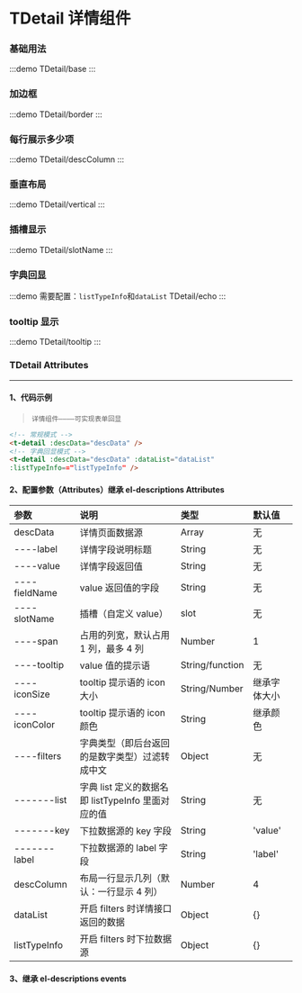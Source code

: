 # TDetail 详情组件

### 基础用法

:::demo
TDetail/base
:::

### 加边框

:::demo
TDetail/border
:::

### 每行展示多少项

:::demo
TDetail/descColumn
:::

### 垂直布局

:::demo
TDetail/vertical
:::

### 插槽显示

:::demo
TDetail/slotName
:::

### 字典回显

:::demo 需要配置：`listTypeInfo`和`dataList`
TDetail/echo
:::

### tooltip 显示

:::demo
TDetail/tooltip
:::

### TDetail Attributes

---

#### 1、代码示例

> `详情组件————可实现表单回显`

```html
<!-- 常规模式 -->
<t-detail :descData="descData" />
<!-- 字典回显模式 -->
<t-detail :descData="descData" :dataList="dataList"
:listTypeInfo=="listTypeInfo" />
```

#### 2、配置参数（Attributes）继承 el-descriptions Attributes

| 参数          | 说明                                               | 类型            | 默认值       |
| :------------ | :------------------------------------------------- | :-------------- | :----------- |
| descData      | 详情页面数据源                                     | Array           | 无           |
| ----label     | 详情字段说明标题                                   | String          | 无           |
| ----value     | 详情字段返回值                                     | String          | 无           |
| ----fieldName | value 返回值的字段                                 | String          | 无           |
| ----slotName  | 插槽（自定义 value）                               | slot            | 无           |
| ----span      | 占用的列宽，默认占用 1 列，最多 4 列               | Number          | 1            |
| ----tooltip   | value 值的提示语                                   | String/function | 无           |
| ----iconSize  | tooltip 提示语的 icon 大小                         | String/Number   | 继承字体大小 |
| ----iconColor | tooltip 提示语的 icon 颜色                         | String          | 继承颜色     |
| ----filters   | 字典类型（即后台返回的是数字类型）过滤转成中文     | Object          | 无           |
| -------list   | 字典 list 定义的数据名即 listTypeInfo 里面对应的值 | String          | 无           |
| -------key    | 下拉数据源的 key 字段                              | String          | 'value'      |
| -------label  | 下拉数据源的 label 字段                            | String          | 'label'      |
| descColumn    | 布局一行显示几列（默认：一行显示 4 列）            | Number          | 4            |
| dataList      | 开启 filters 时详情接口返回的数据                  | Object          | {}           |
| listTypeInfo  | 开启 filters 时下拉数据源                          | Object          | {}           |

#### 3、继承 el-descriptions events
